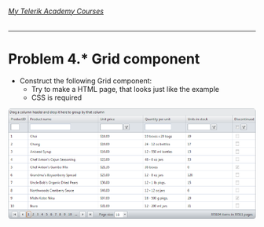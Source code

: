 ###### [My Telerik Academy Courses](https://github.com/nikolovdeyan/TelerikAcademy) 
-------------------------------------

Problem 4.* Grid component
=====================

*	Construct the following Grid component:
	*	Try to make a HTML page, that looks just like the example
	*	CSS is required

![picture4](./resources/task4.png)